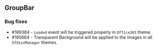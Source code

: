 ## GroupBar

### Bug fixes

* \#189384 - `Loaded` event will be triggered properly in `Office365` theme.
* \#185664 - Transparent Background will be applied to the Images in all `SfSkinManager` themes.